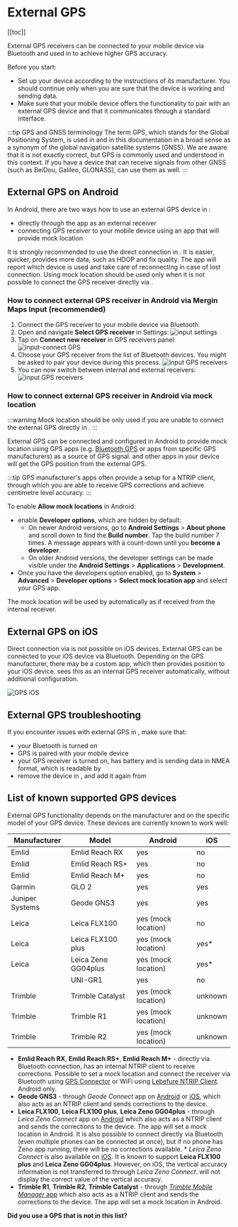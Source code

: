 # External GPS

<!--- IMPORTANT: This permalink is referenced from Mergin Maps Input -->

[[toc]]

External GPS receivers can be connected to your mobile device via Bluetooth and used in <MobileAppName /> to achieve higher GPS accuracy.

Before you start:
- Set up your device according to the instructions of its manufacturer. You should continue only when you are sure that the device is working and sending data.
- Make sure that your mobile device offers the functionality to pair with an external GPS device and that it communicates through a standard interface.

:::tip GPS and GNSS terminology
The term GPS, which stands for the Global Positioning System, is used in <MobileAppName /> and in this documentation in a broad sense as a synonym of the global navigation satellite systems (GNSS). We are aware that it is not exactly correct, but GPS is commonly used and understood in this context. 
If you have a device that can receive signals from other GNSS (such as BeiDou, Galileo, GLONASS), <MobileAppName /> can use them as well.
:::

## External GPS on Android
In Android, there are two ways how to use an external GPS device in <MobileAppName />:
- directly through the app as an external receiver
- connecting GPS receiver to your mobile device using an app that will provide mock location

It is strongly recommended to use the direct connection in <MobileAppName />. It is easier, quicker, provides more data, such as HDOP and fix quality. The app will report which device is used and take care of reconnecting in case of lost connection. Using mock location should be used only when it is not possible to connect the GPS receiver directly via <MobileAppName />.

### How to connect external GPS receiver in Android via Mergin Maps Input (recommended)
1. Connect the GPS receiver to your mobile device via Bluetooth.
2. Open <MobileAppName /> and navigate **Select GPS receiver** in Settings:
![input settings](./input-external-gps.png)
3. Tap on **Connect new receiver** in GPS receivers panel:
![input-connect GPS](./external-gps-connect.png)
4. Choose your GPS receiver from the list of Bluetooth devices. You might be asked to pair your device during this process.
![input GPS receivers](./external-gps-connect2.png)
5. You can now switch between internal and external receivers:
![input GPS receivers](./external-gps-receivers.png)

### How to connect external GPS receiver in Android via mock location
:::warning
Mock location should be only used if you are unable to connect the external GPS directly in <MobileAppName />.
:::

External GPS can be connected and configured in Android to provide mock location using GPS apps (e.g. [Bluetooth GPS](https://play.google.com/store/apps/details?id=de.pilablu.gpsconnector) or apps from specific GPS manufacturers) as a source of GPS signal. <MobileAppName /> and other apps in your device will get the GPS position from the external GPS. 

:::tip
GPS manufacturer's apps often provide a setup for a NTRIP client, through which you are able to receive GPS corrections and achieve centimetre level accuracy.
:::

To enable **Allow mock locations** in Android:
- enable **Developer options**, which are hidden by default:
  - On newer Android versions, go to **Android Settings** > **About phone** and scroll down to find the **Build number**. Tap the build number 7 times. A message appears with a count-down until you **become a developer**.
  - On older Android versions, the developer settings can be made visible under the **Android Settings** > **Applications** > **Development**.
- Once you have the developers option enabled, go to **System** > **Advanced** > **Developer options** > **Select mock location app** and select your GPS app.

The mock location will be used by <MobileAppName /> automatically as if received from the internal receiver.

## External GPS on iOS

Direct connection via <MobileAppName /> is not possible on iOS devices. External GPS can be connected to your iOS device via Bluetooth. Depending on the GPS manufacturer, there may be a custom app, which then provides position to your iOS device. <MobileAppName /> sees this as an internal GPS receiver automatically, without additional configuration.

![GPS iOS](./external-gps-ios.png)

## External GPS troubleshooting
If you encounter issues with external GPS in <MobileAppName />, make sure that:
- your Bluetooth is turned on
- GPS is paired with your mobile device
- your GPS receiver is turned on, has battery and is sending data in NMEA format, which is readable by <MobileAppName />
- remove the device in <MobileAppName />, and add it again from <MobileAppName />

## List of known supported GPS devices
External GPS functionality depends on the manufacturer and on the specific model of your GPS device. These devices are currently known to work well:

| Manufacturer | Model | Android | iOS |
|---|---|---|---|
| Emlid | Emlid Reach RX | yes | no |
| Emlid | Emlid Reach RS+ | yes | no |
| Emlid | Emlid Reach M+ | yes | no |
| Garmin | GLO 2 | yes | yes |
| Juniper Systems | Geode GNS3 | yes | yes |
| Leica | Leica FLX100| yes (mock location) | no |
| Leica | Leica FLX100 plus| yes (mock location) | yes*|
| Leica | Leica Zeno GG04plus| yes (mock location) | yes* |
| <NoSpellcheck id="marXact" /> | UNI-GR1| yes | no |
| Trimble | Trimble Catalyst | yes (mock location) | unknown |
| Trimble | Trimble R1 | yes (mock location) | unknown |
| Trimble | Trimble R2 | yes (mock location) | unknown |

- **Emlid Reach RX**, **Emlid Reach RS+**, **Emlid Reach M+** - directly via Bluetooth connection, has an internal NTRIP client to receive corrections. Possible to set a mock location and connect the receiver via Bluetooth using [GPS Connector](https://play.google.com/store/apps/details?id=de.pilablu.gpsconnector) or WiFi using [Lebefure NTRIP Client](https://play.google.com/store/apps/details?id=com.lefebure.ntripclient). Android only.
- **Geode GNS3** - through *Geode Connect* app on [Android](https://play.google.com/store/apps/details?id=com.juniper.geode2a&hl=en_NZ&gl=US) or [iOS](https://apps.apple.com/us/app/geode-connect/id1446098695), which also acts as an NTRIP client and sends corrections to the device.
- **Leica FLX100**, **Leica FLX100 plus**, **Leica Zeno GG04plus** - through *Leica Zeno Connect* app on [Android](https://play.google.com/store/apps/details?id=com.leica.zenoconnect&hl=en&gl=US) which also acts as a NTRIP client and sends the corrections to the device. The app will set a mock location in Android. It is also possible to connect directly via Bluetooth (even multiple phones can be connected at once), but if no phone has Zeno app running, there will be no corrections available. 
   \* *Leica Zeno Connect* is also available on [iOS](https://apps.apple.com/us/app/zeno-connect/id1310344749). It is known to support **Leica FLX100 plus** and **Leica Zeno GG04plus**.  However, on iOS, the vertical accuracy information is not transferred to <MobileAppName /> through *Leica Zeno Connect*. <MobileAppName /> will not display the correct value of the vertical accuracy.
- **Trimble R1**, **Trimble R2**, **Trimble Catalyst** - through [*Trimble Mobile Manager* app](https://play.google.com/store/apps/details?id=com.trimble.trimblemobilemanager) which also acts as a NTRIP client and sends the corrections to the device. The app will set a mock location in Android.

**Did you use a GPS that is not in this list?** <GitHubRepo id="MerginMaps/docs/issues/124" desc="Share your experiences with us!" />
